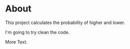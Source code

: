 # About

This project calculates the probability of higher and lower.

I'm going to try clean the code.

More Text.
